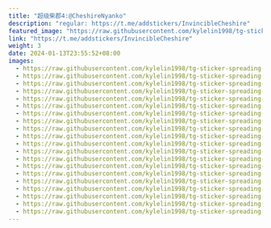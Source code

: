 ```yaml
---
title: "超级柴郡4:@CheshireNyanko"
description: "regular: https://t.me/addstickers/InvincibleCheshire"
featured_image: "https://raw.githubusercontent.com/kylelin1998/tg-sticker-spreading-worldwide-images/main/img/dd34c9cf-772e-48fc-a6aa-01e4f06e717e.jpg"
link: "https://t.me/addstickers/InvincibleCheshire"
weight: 3
date: 2024-01-13T23:55:52+08:00
images:
  - https://raw.githubusercontent.com/kylelin1998/tg-sticker-spreading-worldwide-images/main/img/dd34c9cf-772e-48fc-a6aa-01e4f06e717e.jpg
  - https://raw.githubusercontent.com/kylelin1998/tg-sticker-spreading-worldwide-images/main/img/419e21f7-47f0-4842-b84f-2b8037c42df0.jpg
  - https://raw.githubusercontent.com/kylelin1998/tg-sticker-spreading-worldwide-images/main/img/60f436fc-714c-4868-aadb-27068e37707a.jpg
  - https://raw.githubusercontent.com/kylelin1998/tg-sticker-spreading-worldwide-images/main/img/3e8ae61e-3646-47ab-a157-8e96798f0ea7.jpg
  - https://raw.githubusercontent.com/kylelin1998/tg-sticker-spreading-worldwide-images/main/img/c643e33c-a3a7-4865-8db3-30d8174b65cd.jpg
  - https://raw.githubusercontent.com/kylelin1998/tg-sticker-spreading-worldwide-images/main/img/32e31f1c-3914-4d47-a9ee-f9a8112b4646.jpg
  - https://raw.githubusercontent.com/kylelin1998/tg-sticker-spreading-worldwide-images/main/img/34b8cbf8-2a05-480e-9c26-c0d048ed172e.jpg
  - https://raw.githubusercontent.com/kylelin1998/tg-sticker-spreading-worldwide-images/main/img/3e886397-38e6-42ca-b5fc-aa86f02959bd.jpg
  - https://raw.githubusercontent.com/kylelin1998/tg-sticker-spreading-worldwide-images/main/img/6a664c7c-5018-42e7-812e-124c9178050f.jpg
  - https://raw.githubusercontent.com/kylelin1998/tg-sticker-spreading-worldwide-images/main/img/647fffab-f6d5-49d8-a6f9-32c85a9b7165.jpg
  - https://raw.githubusercontent.com/kylelin1998/tg-sticker-spreading-worldwide-images/main/img/362b8d19-3958-412d-850b-1c7e26cc525a.jpg
  - https://raw.githubusercontent.com/kylelin1998/tg-sticker-spreading-worldwide-images/main/img/5661f23a-f4c2-4de7-b583-d8425946cd48.jpg
  - https://raw.githubusercontent.com/kylelin1998/tg-sticker-spreading-worldwide-images/main/img/caac6f47-9bdc-40f3-b18e-5bff7f228d5d.jpg
  - https://raw.githubusercontent.com/kylelin1998/tg-sticker-spreading-worldwide-images/main/img/71590efd-ebb8-4ded-a5d4-7bec1087d56f.jpg
  - https://raw.githubusercontent.com/kylelin1998/tg-sticker-spreading-worldwide-images/main/img/d4304df2-bf9b-45c7-be0f-ebe3e2b19d41.jpg
  - https://raw.githubusercontent.com/kylelin1998/tg-sticker-spreading-worldwide-images/main/img/9566183f-10a5-4bbb-b510-a6d48d8a81df.jpg
  - https://raw.githubusercontent.com/kylelin1998/tg-sticker-spreading-worldwide-images/main/img/4e479088-8b02-420b-830e-a8f83401e120.jpg
  - https://raw.githubusercontent.com/kylelin1998/tg-sticker-spreading-worldwide-images/main/img/53e37ec4-025f-48c5-bf17-2ae81c6e3155.jpg
  - https://raw.githubusercontent.com/kylelin1998/tg-sticker-spreading-worldwide-images/main/img/de716626-9dab-454a-b2d4-414b7a689925.jpg
  - https://raw.githubusercontent.com/kylelin1998/tg-sticker-spreading-worldwide-images/main/img/dd0491fe-79ff-4426-8c91-783299220e7e.jpg
---
```

